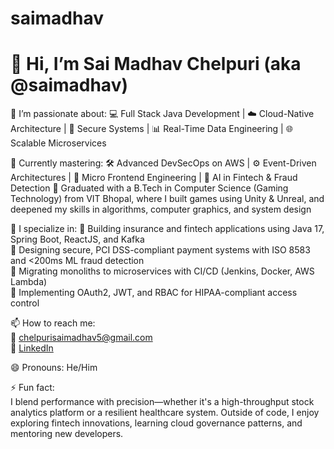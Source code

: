 # saimadhav
# 👋 Hi, I’m Sai Madhav Chelpuri (aka @saimadhav)

🚀 I’m passionate about:
💻 Full Stack Java Development | ☁️ Cloud-Native Architecture | 🔐 Secure Systems | 📊 Real-Time Data Engineering | 🌐 Scalable Microservices

🌱 Currently mastering:
🛠️ Advanced DevSecOps on AWS | ⚙️ Event-Driven Architectures | 🧩 Micro Frontend Engineering | 🧠 AI in Fintech & Fraud Detection
🔸 Graduated with a B.Tech in Computer Science (Gaming Technology) from VIT Bhopal, where I built games using Unity & Unreal, and deepened my skills in algorithms, computer graphics, and system design

💼 I specialize in:
🔸 Building insurance and fintech applications using Java 17, Spring Boot, ReactJS, and Kafka  
🔸 Designing secure, PCI DSS-compliant payment systems with ISO 8583 and <200ms ML fraud detection  
🔸 Migrating monoliths to microservices with CI/CD (Jenkins, Docker, AWS Lambda)  
🔸 Implementing OAuth2, JWT, and RBAC for HIPAA-compliant access control  

📫 How to reach me:  
📧 chelpurisaimadhav5@gmail.com  
🔗 [LinkedIn](https://www.linkedin.com/in/sai-madhav-chelpuri-02a12221a)

😄 Pronouns: He/Him

⚡ Fun fact:  
I blend performance with precision—whether it's a high-throughput stock analytics platform or a resilient healthcare system. Outside of code, I enjoy exploring fintech innovations, learning cloud governance patterns, and mentoring new developers.
